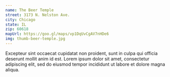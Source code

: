 ```yaml
---
name: The Beer Temple
street: 3173 N. Nelston Ave.
city: Chicago
state: IL
zip: 60618
mapUrl: https://goo.gl/maps/vp1DqUvCgAV7nHDe6
img: thumb-beer-temple.jpg
---
```


Excepteur sint occaecat cupidatat non proident, sunt in culpa qui officia deserunt mollit anim id est. Lorem ipsum dolor sit amet, consectetur adipiscing elit, sed do eiusmod tempor incididunt ut labore et dolore magna aliqua.